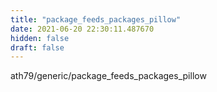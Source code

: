```yaml
---
title: "package_feeds_packages_pillow"
date: 2021-06-20 22:30:11.487670
hidden: false
draft: false
---
```


ath79/generic/package_feeds_packages_pillow

